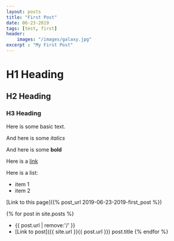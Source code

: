 ```yaml
---
layout: posts
title: "First Post"
date: 06-23-2019
tags: [test, first]
header:
	images: "/images/galaxy.jpg"
excerpt : "My First Post"
---
```


# H1 Heading

## H2 Heading

### H3 Heading

Here is some basic text.

And here is some *italics*

And here is some **bold**

Here is a [link](https://github.com/gabes135/gabes135.github.io)

Here is a list:
* item 1
* item 2

[Link to this page]({% post_url 2019-06-23-2019-first_post %})

{% for post in site.posts %}
* {{ post.url | remove:'/' }}
* [Link to post]({{ site.url }}{{ post.url }})
post.title
{% endfor %}


